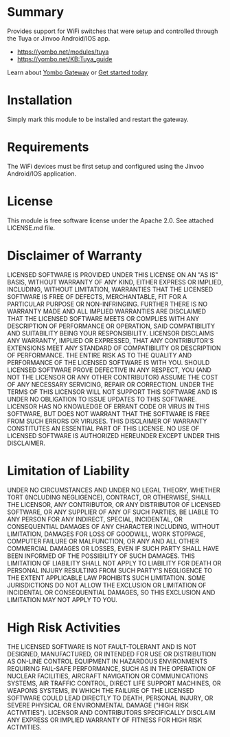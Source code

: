 Summary
=======

Provides support for WiFi switches that were setup and controlled through the
Tuya or Jinvoo Android/IOS app.

* https://yombo.net/modules/tuya
* https://yombo.net/KB:Tuya_guide

Learn about [Yombo Gateway](https://yombo.net/) or
[Get started today](https://yg2.in/start)

Installation
============

Simply mark this module to be installed and restart the gateway.

Requirements
============

The WiFi devices must be first setup and configured using the Jinvoo
Android/IOS application.

License
=======

This module is free software license under the Apache 2.0. See attached LICENSE.md file.

Disclaimer of Warranty
======================

LICENSED SOFTWARE IS PROVIDED UNDER THIS LICENSE
ON AN "AS IS" BASIS, WITHOUT WARRANTY OF ANY KIND, EITHER EXPRESS OR IMPLIED,
INCLUDING, WITHOUT LIMITATION, WARRANTIES THAT THE LICENSED SOFTWARE IS FREE
OF DEFECTS, MERCHANTABLE, FIT FOR A PARTICULAR PURPOSE OR NON-INFRINGING.
FURTHER THERE IS NO WARRANTY MADE AND ALL IMPLIED WARRANTIES ARE DISCLAIMED
THAT THE LICENSED SOFTWARE MEETS OR COMPLIES WITH ANY DESCRIPTION OF
PERFORMANCE OR OPERATION, SAID COMPATIBILITY AND SUITABILITY BEING YOUR
RESPONSIBILITY. LICENSOR DISCLAIMS ANY WARRANTY, IMPLIED OR EXPRESSED, THAT
ANY CONTRIBUTOR'S EXTENSIONS MEET ANY STANDARD OF COMPATIBILITY OR DESCRIPTION
OF PERFORMANCE. THE ENTIRE RISK AS TO THE QUALITY AND PERFORMANCE OF THE
LICENSED SOFTWARE IS WITH YOU. SHOULD LICENSED SOFTWARE PROVE DEFECTIVE IN ANY
RESPECT, YOU (AND NOT THE LICENSOR OR ANY OTHER CONTRIBUTOR) ASSUME THE COST
OF ANY NECESSARY SERVICING, REPAIR OR CORRECTION. UNDER THE TERMS OF THIS
LICENSOR WILL NOT SUPPORT THIS SOFTWARE AND IS UNDER NO OBLIGATION TO ISSUE
UPDATES TO THIS SOFTWARE. LICENSOR HAS NO KNOWLEDGE OF ERRANT CODE OR VIRUS IN
THIS SOFTWARE, BUT DOES NOT WARRANT THAT THE SOFTWARE IS FREE FROM SUCH ERRORS
OR VIRUSES. THIS DISCLAIMER OF WARRANTY CONSTITUTES AN ESSENTIAL PART OF THIS
LICENSE. NO USE OF LICENSED SOFTWARE IS AUTHORIZED HEREUNDER EXCEPT UNDER THIS
DISCLAIMER.

Limitation of Liability
========================

UNDER NO CIRCUMSTANCES AND UNDER NO LEGAL THEORY,
WHETHER TORT (INCLUDING NEGLIGENCE), CONTRACT, OR OTHERWISE, SHALL THE
LICENSOR, ANY CONTRIBUTOR, OR ANY DISTRIBUTOR OF LICENSED SOFTWARE, OR ANY
SUPPLIER OF ANY OF SUCH PARTIES, BE LIABLE TO ANY PERSON FOR ANY INDIRECT,
SPECIAL, INCIDENTAL, OR CONSEQUENTIAL DAMAGES OF ANY CHARACTER INCLUDING,
WITHOUT LIMITATION, DAMAGES FOR LOSS OF GOODWILL, WORK STOPPAGE, COMPUTER
FAILURE OR MALFUNCTION, OR ANY AND ALL OTHER COMMERCIAL DAMAGES OR LOSSES,
EVEN IF SUCH PARTY SHALL HAVE BEEN INFORMED OF THE POSSIBILITY OF SUCH
DAMAGES. THIS LIMITATION OF LIABILITY SHALL NOT APPLY TO LIABILITY FOR DEATH
OR PERSONAL INJURY RESULTING FROM SUCH PARTY'S NEGLIGENCE TO THE EXTENT
APPLICABLE LAW PROHIBITS SUCH LIMITATION. SOME JURISDICTIONS DO NOT ALLOW THE
EXCLUSION OR LIMITATION OF INCIDENTAL OR CONSEQUENTIAL DAMAGES, SO THIS
EXCLUSION AND LIMITATION MAY NOT APPLY TO YOU.

High Risk Activities
====================

THE LICENSED SOFTWARE IS NOT FAULT-TOLERANT AND IS
NOT DESIGNED, MANUFACTURED, OR INTENDED FOR USE OR DISTRIBUTION AS ON-LINE
CONTROL EQUIPMENT IN HAZARDOUS ENVIRONMENTS REQUIRING FAIL-SAFE PERFORMANCE,
SUCH AS IN THE OPERATION OF NUCLEAR FACILITIES, AIRCRAFT NAVIGATION OR
COMMUNICATIONS SYSTEMS, AIR TRAFFIC CONTROL, DIRECT LIFE SUPPORT MACHINES, OR
WEAPONS SYSTEMS, IN WHICH THE FAILURE OF THE LICENSED SOFTWARE COULD LEAD
DIRECTLY TO DEATH, PERSONAL INJURY, OR SEVERE PHYSICAL OR ENVIRONMENTAL DAMAGE
("HIGH RISK ACTIVITIES"). LICENSOR AND CONTRIBUTORS SPECIFICALLY DISCLAIM ANY
EXPRESS OR IMPLIED WARRANTY OF FITNESS FOR HIGH RISK ACTIVITIES.
